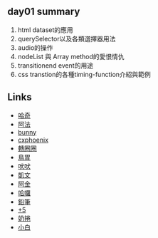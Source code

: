 ## day01 summary
1. html dataset的應用
2. querySelector以及各類選擇器用法
3. audio的操作
4. nodeList 與 Array method的愛恨情仇
5. transitionend event的用途
6. css transtion的各種timing-function介紹與範例


## Links

- [哈奇](https://rabbittee.github.io/JavaScript30/day01/Husky/dist/)
- [阿法](https://rabbittee.github.io/JavaScript30/day01/alpha/dist/)
- [bunny](https://rabbittee.github.io/JavaScript30/day01/bunny/)
- [cxphoenix](https://rabbittee.github.io/JavaScript30/day01/cxphoenix/)
- [轉圈圈](https://rabbittee.github.io/JavaScript30/day01/elzuoc/)
- [鳥胃](https://rabbittee.github.io/JavaScript30/day01/erica/)
- [吠吠](https://rabbittee.github.io/JavaScript30/day01/haha/)
- [凱文](https://rabbittee.github.io/JavaScript30/day01/kevin/)
- [阿金](https://rabbittee.github.io/JavaScript30/day01/kim/)
- [哈囉](https://rabbittee.github.io/JavaScript30/day01/kirby/)
- [鉛筆](https://rabbittee.github.io/JavaScript30/day01/pencil/)
- [+5](https://rabbittee.github.io/JavaScript30/day01/plusfive/)
- [奶捲](https://rabbittee.github.io/JavaScript30/day01/recoil/)
- [小白](https://rabbittee.github.io/JavaScript30/day01/white/)

